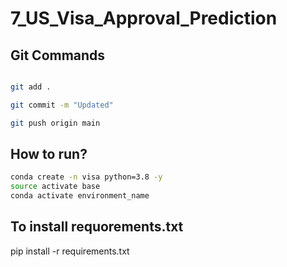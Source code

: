 # 7_US_Visa_Approval_Prediction


## Git Commands
``` bash

git add .

git commit -m "Updated"

git push origin main

```

## How to run?
``` bash
conda create -n visa python=3.8 -y
source activate base
conda activate environment_name  
```

## To install requorements.txt
pip install -r requirements.txt